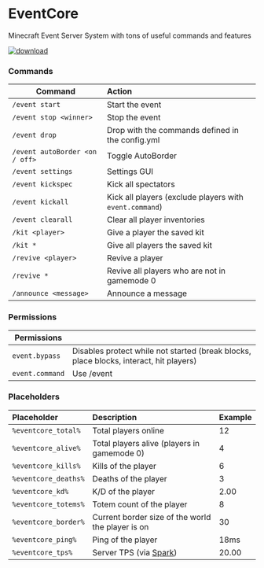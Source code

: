 # EventCore
Minecraft Event Server System with tons of useful commands and features

[![download](https://img.shields.io/github/downloads/VertrauterDavid/EventCore/total?style=for-the-badge)](https://github.com/VertrauterDavid/EventCore/releases/latest)

### Commands
| Command                        | Action                                                  |
|--------------------------------|:--------------------------------------------------------|
| `/event start`                 | Start the event                                         |
| `/event stop <winner>`         | Stop the event                                          |
| `/event drop`                  | Drop with the commands defined in the config.yml        |
| `/event autoBorder <on / off>` | Toggle AutoBorder                                       |
| `/event settings`              | Settings GUI                                            |
| `/event kickspec`              | Kick all spectators                                     |
| `/event kickall`               | Kick all players (exclude players with `event.command`) |
| `/event clearall`              | Clear all player inventories                            |
| `/kit <player>`                | Give a player the saved kit                             |
| `/kit *`                       | Give all players the saved kit                          |
| `/revive <player>`             | Revive a player                                         |
| `/revive *`                    | Revive all players who are not in gamemode 0            |
| `/announce <message>`          | Announce a message                                      |


### Permissions
| Permissions     |                                                                                        |
|-----------------|:---------------------------------------------------------------------------------------|
| `event.bypass`  | Disables protect while not started (break blocks, place blocks, interact, hit players) |
| `event.command` | Use /event                                                                             |


### Placeholders
| Placeholder          | Description                                       | Example |
|:---------------------|:--------------------------------------------------|:--------|
| `%eventcore_total%`  | Total players online                              | 12      |
| `%eventcore_alive%`  | Total players alive (players in gamemode 0)       | 4       |
| `%eventcore_kills%`  | Kills of the player                               | 6       |
| `%eventcore_deaths%` | Deaths of the player                              | 3       |
| `%eventcore_kd%`     | K/D of the player                                 | 2.00    |
| `%eventcore_totems%` | Totem count of the player                         | 8       |
| `%eventcore_border%` | Current border size of the world the player is on | 30      |
| `%eventcore_ping%`   | Ping of the player                                | 18ms    |
| `%eventcore_tps%`    | Server TPS (via [Spark](https://spark.lucko.me/)) | 20.00   |
